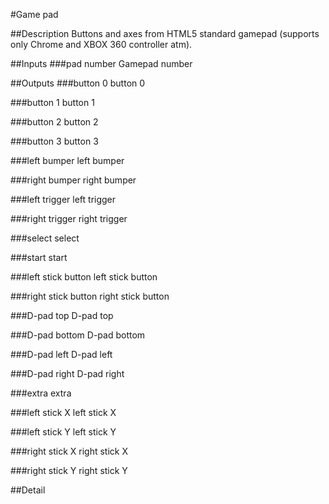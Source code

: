 #Game pad

##Description
Buttons and axes from HTML5 standard gamepad (supports only Chrome and XBOX 360 controller atm).

##Inputs
###pad number
Gamepad number

##Outputs
###button 0
button 0

###button 1
button 1

###button 2
button 2

###button 3
button 3

###left bumper
left bumper

###right bumper
right bumper

###left trigger
left trigger

###right trigger
right trigger

###select
select

###start
start

###left stick button
left stick button

###right stick button
right stick button

###D-pad top
D-pad top

###D-pad bottom
D-pad bottom

###D-pad left
D-pad left

###D-pad right
D-pad right

###extra
extra

###left stick X
left stick X

###left stick Y
left stick Y

###right stick X
right stick X

###right stick Y
right stick Y

##Detail

